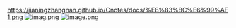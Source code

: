 
https://jianingzhangnan.github.io/Cnotes/docs/%E8%83%8C%E6%99%AF1.png
![imag.png](https://jianingzhangnan.github.io/Cnotes/docs/%E8%83%8C%E6%99%AF1.png)
![image.png](https://raw.githubusercontent.com/JianingZhangnan/imgs/main/20250616212613397.png?token=BOA5CBNCF2QG4QYLZ4B7U2LIKAN3G)
